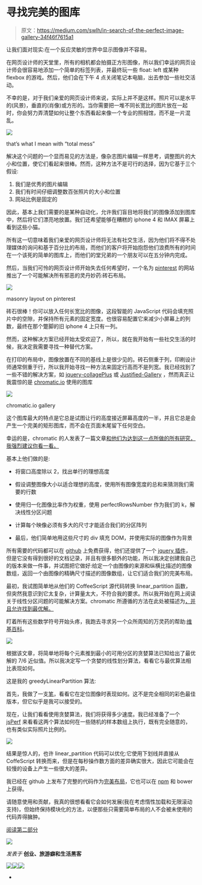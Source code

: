 # 寻找完美的图库

> 原文：<https://medium.com/swlh/in-search-of-the-perfect-image-gallery-34f46f7615a1>

让我们面对现实:在一个反应灵敏的世界中显示图像并不容易。

在网页设计师的天堂里，所有的相机都会拍摄正方形图像，所以我们幸运的网页设计师会很容易地添加一个简单的标签列表，并最终玩一些 float: left 或某种 flexbox 的游戏。然后，他们会在下午 4 点关闭笔记本电脑，出去参加一些社交活动。

不幸的是，对于我们亲爱的网页设计师来说，实际上并不是这样。照片可以是水平的(风景)，垂直的(肖像)或方形的。当你需要把一堆不同长宽比的图片放在一起时，你会努力弄清楚如何让整个东西看起来像一个专业的照相馆，而不是一片混乱。

![](img/e710244926fa349e05da0dabe2a2755b.png)

that’s what I mean with “total mess”

解决这个问题的一个显而易见的方法是，像杂志图片编辑一样思考，调整图片的大小和位置，使它们看起来很棒。然而，这种方法不是可行的选择，因为它基于三个假设:

1.  我们是优秀的图片编辑
2.  我们有时间仔细调整数百张照片的大小和位置
3.  网站比例是固定的

因此，基本上我们需要的是某种自动化，允许我们盲目地将我们的图像添加到图库中，然后将它们漂亮地放置。我们还希望能够在糟糕的 iphone 4 和 IMAX 屏幕上看到这些小猫。

所有这一切意味着我们亲爱的网页设计师将无法有社交生活，因为他们将不得不处理媒体的询问和基于百分比的布局，而他们的客户将开始抱怨他们浪费所有的时间在一个该死的简单的图库上，而他们的堂兄弟的一个朋友可以在五分钟内完成。

然后，当我们可怜的网页设计师开始失去任何希望时，一个名为 [pinterest](https://www.pinterest.com/) 的网站推出了一个可能解决所有邪恶的灵丹妙药:砖石布局。

![](img/2fa10de6e03973e572cf741f1e20973c.png)

masonry layout on pinterest

砖石很棒！你可以放入任何长宽比的图像，这段智能的 JavaScript 代码会填充照片中的空隙，并保持所有元素的固定宽度。也很容易配置它来减少小屏幕上的列数，最终在那个蹩脚的旧 iphone 4 上只有一列。

然而，这种解决方案已经开始太受欢迎了，所以，就在我开始有一些社交生活的时候，我决定我需要寻找一种替代方案。

在打印的布局中，图像放置在不同的基线上是很少见的。砖石侧重于列，印刷设计师通常侧重于行，所以我开始寻找一种方法来固定行高而不是列宽。我已经找到了一些不错的解决方案，如 [jquery-collagePlus](https://github.com/ed-lea/jquery-collagePlus) 或 [Justified-Gallery](http://miromannino.github.io/Justified-Gallery/) ，然而真正让我震惊的是 [chromatic.io](http://www.chromatic.io/) 使用的图库

![](img/ccaa8f30182492e3fce3c7f83ecad147.png)

chromatic.io gallery

这个图库最大的特点是它总是试图让行的高度接近屏幕高度的一半，并且它总是会产生一个完美的矩形图库，而不会在页面末尾留下任何空白。

幸运的是，chromatic 的人发表了一篇文章[和他们为达到这一点所做的所有研究，我强烈建议你看一看。](https://www.crispymtn.com/stories/the-algorithm-for-a-perfectly-balanced-photo-gallery)

基本上他们做的是:

*   将窗口高度除以 2，找出单行的理想高度
*   假设调整图像大小以适合理想的高度，使用所有图像宽度的总和来猜测我们需要的行数

*   使用归一化图像比率作为权重，使用 perfectRowsNumber 作为我们的 k，解决线性分区问题
*   计算每个映像必须有多大的尺寸才能适合我们的分区阵列
*   最后，他们简单地用这些尺寸的 div 填充 DOM，并使用实际的图像作为背景

所有需要的代码都可以在 [github](https://github.com/crispymtn/chromatic-ui) 上免费获得，他们还提供了一个 [jquery 插件](https://github.com/crispymtn/chromatic.js)，但是它没有得到很好的文档记录，并且有很多额外的功能，所以我决定创建我自己的版本来做一件事，并试图把它做好:给定一个由图像的来源和纵横比描述的图像数组，返回一个由图像的精确尺寸描述的图像数组，让它们适合我们的完美布局。

最初，我试图简单地从他们的 CoffeeScript 源代码转换 linear_partition 函数，但突然我意识到它太复杂，计算量太大，不符合我的要求。所以我开始在网上阅读关于线性分区问题的可能解决方案。chromatic 所遵循的方法在此处被描述为[，并且允许找到最优解。](http://www8.cs.umu.se/kurser/TDBAfl/VT06/algorithms/BOOK/BOOK2/NODE45.HTM)

盯着所有这些数学符号开始头疼，我跑去寻求另一个众所周知的万灵药的帮助:[维基百科](https://en.wikipedia.org/wiki/Partition_problem#The_greedy_algorithm)。

![](img/8ab88e7ce404c634f035fece613dcc89.png)

根据该文章，将简单地将每个元素推到最小的可用分区的贪婪算法已知给出了最优解的 7/6 近似值。所以我决定写一个贪婪的线性划分算法，看看它与最优算法相比表现如何。

这是我的 greedyLinearPartition 算法:

首先，我做了一支[笔](http://codepen.io/axyz/full/VLJrKr/)，看看它在定位图像时表现如何。这不是完全相同的彩色最佳版本，但它似乎是我可以接受的。

现在，让我们看看使用贪婪算法，我们将获得多少速度。我已经准备了一个 [jsPerf](http://jsperf.com/greedy-linear-partitioning) 来看看这两个算法如何在一些随机的样本数组上执行，既有完全随意的，也有类似实际照片比例的。

![](img/fe35698004b19242fe60c1916fe71951.png)

结果是惊人的，也许 linear_partition 代码可以优化:它使用下划线并直接从 CoffeScript 转换而来，但是在每秒操作数方面的差异确实很大，因此它可能会在较慢的设备上产生一些很大的差异。

我已经在 github 上发布了完整的代码作为[完美布局](https://github.com/axyz/perfect-layout)，它也可以在 [npm](https://www.npmjs.com/package/perfect-layout) 和 bower 上获得。

请随意使用和贡献，我真的很想看看它会如何发展(我在考虑惰性加载和无限滚动支持)，但始终保持模块化的方法，以便那些只需要简单布局的人不会被未使用的代码弄得臃肿。

[阅读第二部分](/@axyz/in-search-of-the-perfect-image-gallery-part-2-48f04c84ac34)

![](img/c1192ebad88d6b1fc6ae1d6a2bc61154.png)

*发表于* **创业、旅游癖和生活黑客**

[![](img/de26c089e79a3a2a25d2b750ff6db50f.png)](http://supply.us9.list-manage.com/subscribe?u=310af6eb2240d299c7032ef6c&id=d28d8861ad)[![](img/f47a578114e0a96bdfabc3a5400688d5.png)](https://blog.growth.supply/)[![](img/c1351daa9c4f0c8ac516addb60c82f6b.png)](https://twitter.com/swlh_)

-
